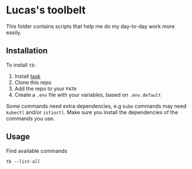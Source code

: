 # Lucas's toolbelt

This folder contains scripts that help me do my day-to-day work more easily.

## Installation

To install `tb`:
1. Install [task](https://taskfile.dev/installation/)
2. Clone this repo
3. Add the repo to your `PATH`
4. Create a `.env` file with your variables, based on `.env.default`

Some commands need extra dependencies, e.g `kube` commands may need `kubectl` and/or `istioctl`. Make sure you install the dependencies of the commands you use.

## Usage
Find available commands
```
tb --list-all
```
